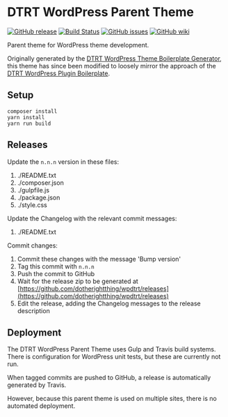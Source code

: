 # DTRT WordPress Parent Theme

[![GitHub release](https://img.shields.io/github/release/dotherightthing/wpdtrt.svg?branch=master)](https://github.com/dotherightthing/wpdtrt/releases) [![Build Status](https://travis-ci.org/dotherightthing/wpdtrt.svg?branch=master)](https://travis-ci.org/dotherightthing/wpdtrt) [![GitHub issues](https://img.shields.io/github/issues/dotherightthing/wpdtrt.svg)](https://github.com/dotherightthing/wpdtrt/issues) [![GitHub wiki](https://img.shields.io/badge/documentation-wiki-lightgrey.svg)](https://github.com/dotherightthing/wpdtrt/wiki)

Parent theme for WordPress theme development.

Originally generated by the [DTRT WordPress Theme Boilerplate Generator](https://github.com/dotherightthing/generator-wp-theme-boilerplate), this theme has since been modified to loosely mirror the approach of the [DTRT WordPress Plugin Boilerplate](https://github.com/dotherightthing/wpdtrt-plugin-boilerplate).

## Setup

```
composer install
yarn install
yarn run build
```

## Releases

Update the `n.n.n` version in these files:

1. ./README.txt
2. ./composer.json
3. ./gulpfile.js
4. ./package.json
5. ./style.css

Update the Changelog with the relevant commit messages:

1. ./README.txt

Commit changes:

1. Commit these changes with the message 'Bump version'
2. Tag this commit with `n.n.n`
3. Push the commit to GitHub
4. Wait for the release zip to be generated at [https://github.com/dotherightthing/wpdtrt/releases](https://github.com/dotherightthing/wpdtrt/releases)
5. Edit the release, adding the Changelog messages to the release description

## Deployment

The DTRT WordPress Parent Theme uses Gulp and Travis build systems. There is configuration for WordPress unit tests, but these are currently not run.

When tagged commits are pushed to GitHub, a release is automatically generated by Travis.

However, because this parent theme is used on multiple sites, there is no automated deployment.
